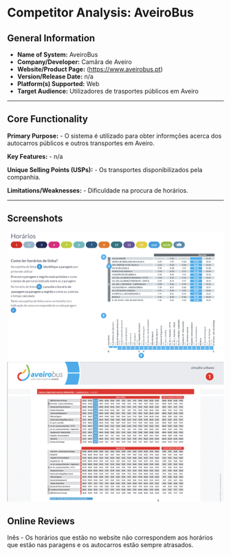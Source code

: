 # Competitor Analysis: AveiroBus
## General Information 
- **Name of System:** AveiroBus
- **Company/Developer:** Camâra de Aveiro
- **Website/Product Page:** (https://www.aveirobus.pt) 
- **Version/Release Date:** n/a
- **Platform(s) Supported:** Web 
- **Target Audience:** Utilizadores de trasportes públicos em Aveiro

--- 
## Core Functionality 

**Primary Purpose:** - O sistema é utilizado para obter informções acerca dos autocarros públicos e outros transportes em Aveiro.

**Key Features:** - n/a

**Unique Selling Points (USPs):** - Os transportes disponibilizados pela companhia.

**Limitations/Weaknesses:** - Dificuldade na procura de horários.

---

## Screenshots

![Preview BusWay 1](Screenshots/AveiroBus1.png)
![Preview BusWay 2](Screenshots/AveiroBus2.png)

## Online Reviews


Inês - Os horários que estão no website não correspondem aos horários que estão nas paragens e os autocarros estão sempre atrasados.


